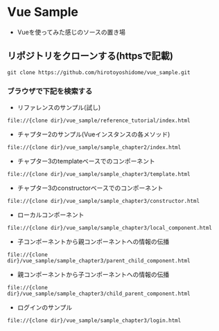 # Vue Sample

* Vueを使ってみた感じのソースの置き場

## リポジトリをクローンする(httpsで記載)

```
git clone https://github.com/hirotoyoshidome/vue_sample.git
```

### ブラウザで下記を検索する

* リファレンスのサンプル(試し)

```
file://{clone dir}/vue_sample/reference_tutorial/index.html
```

* チャプター2のサンプル(Vueインスタンスの各メソッド)

```
file://{clone dir}/vue_sample/sample_chapter2/index.html
```

* チャプター3のtemplateベースでのコンポーネント

```
file://{clone dir}/vue_sample/sample_chapter3/template.html
```

* チャプター3のconstructorベースでのコンポーネント

```
file://{clone dir}/vue_sample/sample_chapter3/constructor.html
```

* ローカルコンポーネント

```
file://{clone dir}/vue_sample/sample_chapter3/local_component.html
```

* 子コンポーネントから親コンポーネントへの情報の伝播

```
file://{clone dir}/vue_sample/sample_chapter3/parent_child_component.html
```

* 親コンポーネントから子コンポーネントへの情報の伝播

```
file://{clone dir}/vue_sample/sample_chapter3/child_parent_component.html
```

* ログインのサンプル

```
file://{clone dir}/vue_sample/sample_chapter3/login.html
```
